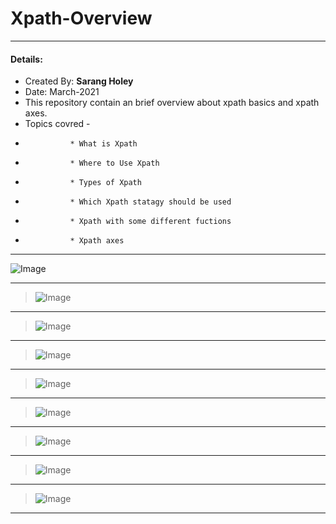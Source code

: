 # Xpath-Overview

---
#### Details: 
* Created By: <b>Sarang Holey</b>
* Date: March-2021
* This repository contain an brief overview about xpath basics and xpath axes.
* Topics covred - 
*               * What is Xpath
*               * Where to Use Xpath
*               * Types of Xpath
*               * Which Xpath statagy should be used
*               * Xpath with some different fuctions
*               * Xpath axes
              
---

![Image](Xpath_(1).jpg)

---

>![Image](Xpath_(2).jpg)

---

>![Image](Xpath_(3).jpg)

---

>![Image](Xpath_(4).jpg)

---

>![Image](Xpath_(5).jpg)

---

>![Image](Xpath_(6).jpg)

---

>![Image](Xpath_(7).jpg)

---

>![Image](Xpath_(8).jpg)

---

>![Image](Xpath_(9).jpg)

---
